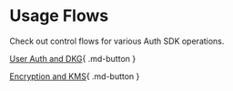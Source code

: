 # Usage Flows

Check out control flows for various Auth SDK operations.

[User Auth and DKG](./user_auth_and_dkg.md){ .md-button }

[Encryption and KMS](./encryption_and_kms.md){ .md-button }